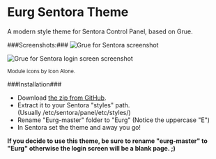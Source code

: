 # Eurg Sentora Theme #

A modern style theme for Sentora Control Panel, based on Grue.

###Screenshots:###
![Grue for Sentora screenshot](http://i.imgur.com/KTfec6p.jpg)

![Grue for Sentora login screen screenshot](http://i.imgur.com/0jPdrgr.png)

<sup>Module icons by Icon Alone.</sup>

###Installation###
- Download [the zip from GitHub](https://github.com/ReliQ/Eurg/archive/master.zip).
- Extract it to your Sentora "styles" path.  
  (Usually /etc/sentora/panel/etc/styles/)
- Rename "Eurg-master" folder to "Eurg" (Notice the uppercase "E")
- In Sentora set the theme and away you go!

**If you decide to use this theme, be sure to rename "eurg-master" to "Eurg" otherwise the login screen will be a blank page. ;)**
